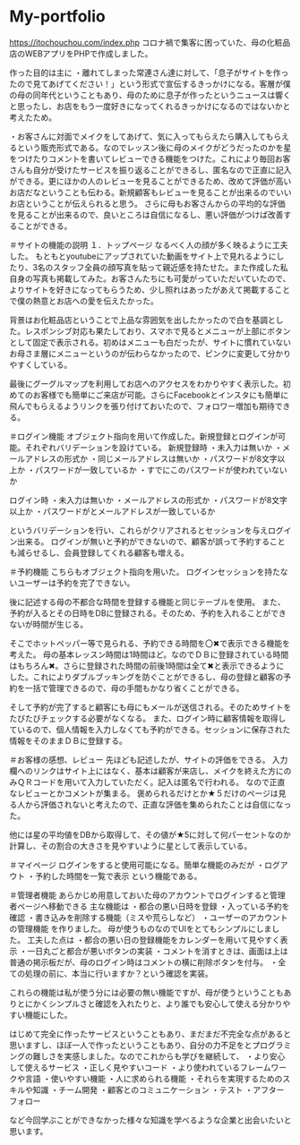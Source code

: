 # My-portfolio
https://itochouchou.com/index.php
コロナ禍で集客に困っていた、母の化粧品店のWEBアプリをPHPで作成しました。

作った目的は主に
・離れてしまった常連さん達に対して、「息子がサイトを作ったので見てあげてください！」という形式で宣伝するきっかけになる。客層が僕の母の同年代ということもあり、母のために息子が作ったというニュースは響くと思ったし、お店をもう一度好きになってくれるきっかけになるのではないかと考えたため。

・お客さんに対面でメイクをしてあげて、気に入ってもらえたら購入してもらえるという販売形式である。なのでレッスン後に母のメイクがどうだったのかを星をつけたりコメントを書いてレビューできる機能をつけた。これにより毎回お客さんも自分が受けたサービスを振り返ることができるし、匿名なので正直に記入ができる。更にほかの人のレビューを見ることができるため、改めて評価が高いお店だなということも伝わる。新規顧客もレビューを見ることが出来るのでいいお店ということが伝えられると思う。
さらに母もお客さんからの平均的な評価を見ることが出来るので、良いところは自信になるし、悪い評価がつけば改善することができる。


＃サイトの機能の説明
１．トップページ
なるべく人の顔が多く映るように工夫した。
もともとyoutubeにアップされていた動画をサイト上で見れるようにしたり、3名のスタッフ全員の顔写真を貼って親近感を持たせた。また作成した私自身の写真も掲載してみた。お客さんたちにも可愛がっていただいていたので、よりサイトを好きになってもらうため、少し照れはあったがあえて掲載することで僕の熱意とお店への愛を伝えたかった。

背景はお化粧品店ということで上品な雰囲気を出したかったので白を基調とした。レスポンシブ対応も果たしており、スマホで見るとメニューが上部にボタンとして固定で表示される。初めはメニューも白だったが、サイトに慣れていないお母さま層にメニューというのが伝わらなかったので、ピンクに変更して分かりやすくしている。

最後にグーグルマップを利用してお店へのアクセスをわかりやすく表示した。初めてのお客様でも簡単にご来店が可能。さらにFacebookとインスタにも簡単に飛んでもらえるようリンクを張り付けておいたので、フォロワー増加も期待できる。


＃ログイン機能
オブジェクト指向を用いて作成した。新規登録とログインが可能。それぞれバリデーションを設けている。
新規登録時
・未入力は無いか
・メールアドレスの形式か
・同じメールアドレスは無いか
・パスワードが8文字以上か
・パスワードが一致しているか
・すでにこのパスワードが使われていないか

ログイン時
・未入力は無いか
・メールアドレスの形式か
・パスワードが8文字以上か
・パスワードがとメールアドレスが一致しているか

というバリデーションを行い、これらがクリアされるとセッションを与えログイン出来る。
ログインが無いと予約ができないので、顧客が誤って予約することも減らせるし、会員登録してくれる顧客も増える。


＃予約機能
こちらもオブジェクト指向を用いた。
ログインセッションを持たないユーザーは予約を完了できない。

後に記述する母の不都合な時間を登録する機能と同じテーブルを使用。
また、予約が入るとその日時をDBに登録される。そのため、予約を入れることができないが時間が生じる。

そこでホットペッパー等で見られる、予約できる時間を〇✖で表示できる機能を考えた。
母の基本レッスン時間は1時間ほど。なのでＤＢに登録されている時間はもちろん✖。さらに登録された時間の前後1時間は全て✖と表示できるようにした。これによりダブルブッキングを防ぐことができるし、母の登録と顧客の予約を一括で管理できるので、母の手間もかなり省くことができる。

そして予約が完了すると顧客にも母にもメールが送信される。そのためサイトをたびたびチェックする必要がなくなる。
また、ログイン時に顧客情報を取得しているので、個人情報を入力しなくても予約ができる。セッションに保存された情報をそのままＤＢに登録する。


＃お客様の感想、レビュー
先ほども記述したが、サイトの評価をできる。
入力欄へのリンクはサイト上にはなく、基本は顧客が来店し、メイクを終えた方にのみＱＲコードを用いて入力していただく。記入は匿名で行われる。
なので正直なレビューとかコメントが集まる。
褒められるだけとか★５だけのページは見る人から評価されないと考えたので、正直な評価を集められたことは自信になった。

他には星の平均値をDBから取得して、その値が★5に対して何パーセントなのか計算し、その割合の大きさを見やすいように星として表示している。


＃マイページ
ログインをすると使用可能になる。簡単な機能のみだが
・ログアウト
・予約した時間を一覧で表示
という機能である。



＃管理者機能
あらかじめ用意しておいた母のアカウントでログインすると管理者ページへ移動できる
主な機能は
・都合の悪い日時を登録
・入っている予約を確認
・書き込みを削除する機能（ミスや荒らしなど）
・ユーザーのアカウントの管理機能
を作りました。
母が使うものなのでUIをとてもシンプルにしました。
工夫した点は
・都合の悪い日の登録機能をカレンダーを用いて見やすく表示
・一日丸ごと都合が悪いボタンの実装
・コメントを消すときは、画面は上は普通の掲示板だが、母のログイン時はコメントの横に削除ボタンを付与。
・全ての処理の前に、本当に行いますか？という確認を実装。

これらの機能は私が使う分には必要の無い機能ですが、母が使うということもありとにかくシンプルさと確認を入れたりと、より誰でも安心して使える分かりやすい機能にした。


はじめて完全に作ったサービスということもあり、まだまだ不完全な点があると思いますし、ほぼ一人で作ったということもあり、自分の力不足をとプログラミングの難しさを実感しました。なのでこれからも学びを継続して、
・より安心して使えるサービス
・正しく見やすいコード
・より使われているフレームワークや言語
・使いやすい機能
・人に求められる機能
・それらを実現するためのスキルや知識
・チーム開発
・顧客とのコミュニケーション
・テスト
・アフターフォロー

など今回学ぶことができなかった様々な知識を学べるような企業と出会いたいと思います。




